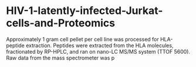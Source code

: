 # HIV-1-latently-infected-Jurkat-cells-and-Proteomics
Approximately 1 gram cell pellet per cell line was processed for HLA-peptide extraction. Peptides were extracted from the HLA molecules, fractionated by RP-HPLC, and ran on nano-LC MS/MS system (TTOF 5600). Raw data from the mass spectrometer was p
